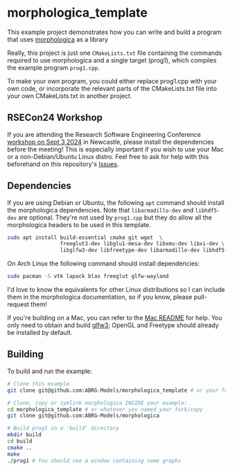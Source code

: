 # morphologica_template

This example project demonstrates how you
can write and build a program that uses [morphologica](https://github.com/ABRG-Models/morphologica) as a library

Really, this project is just one `CMakeLists.txt` file containing the
commands required to use morphologica and a single target (prog1),
which compiles the example program `prog1.cpp`.

To make your own program, you could either replace
prog1.cpp with your own code, or incorporate the relevant parts of the
CMakeLists.txt file into your own CMakeLists.txt in another project.

## RSECon24 Workshop

If you are attending the Research Software Engineering Conference [workshop on Sept 3 2024](https://virtual.oxfordabstracts.com/#/event/49081/submission/78) in Newcastle, please install the dependencies before the meeting! This is especially important if you wish to use your Mac or a non-Debian/Ubuntu Linux distro. Feel free to ask for help with this beforehand on this repository's [Issues](https://github.com/ABRG-Models/morphologica_template/issues).

## Dependencies

If you are using Debian or Ubuntu, the following `apt` command should
install the morphologica dependencies. Note that `libarmadillo-dev`
and `libhdf5-dev` are optional. They're not used by `prog1.cpp` but they
do allow all the morphologica headers to be used in this template.

```bash
sudo apt install build-essential cmake git wget  \
                 freeglut3-dev libglu1-mesa-dev libxmu-dev libxi-dev \
                 libglfw3-dev libfreetype-dev libarmadillo-dev libhdf5-dev
```

On Arch Linux the following command should install dependencies:
```bash
sudo pacman -S vtk lapack blas freeglut glfw-wayland
```

I'd love to know the equivalents for other Linux distributions so I
can include them in the morphologica documentation, so if you know,
please pull-request them!

If you're building on a Mac, you can refer to the [Mac
README](https://github.com/ABRG-Models/morphologica/blob/main/README.build.mac.md#installation-dependencies-for-mac)
for help. You only need to obtain and build
[glfw3](https://github.com/ABRG-Models/morphologica/blob/main/README.build.mac.md#glfw3);
OpenGL and Freetype should already be installed by default.

## Building

To build and run the example:

```bash
# Clone this example
git clone git@github.com:ABRG-Models/morphologica_template # or your fork of it

# Clone, copy or symlink morphologica INSIDE your example:
cd morphologica_template # or whatever you named your fork/copy
git clone git@github.com:ABRG-Models/morphologica

# Build prog1 in a 'build' directory
mkdir build
cd build
cmake ..
make
./prog1 # You should see a window containing some graphs
```
